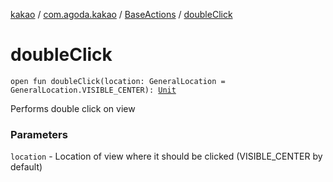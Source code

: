 [kakao](../../index.md) / [com.agoda.kakao](../index.md) / [BaseActions](index.md) / [doubleClick](.)

# doubleClick

`open fun doubleClick(location: GeneralLocation = GeneralLocation.VISIBLE_CENTER): `[`Unit`](https://kotlinlang.org/api/latest/jvm/stdlib/kotlin/-unit/index.html)

Performs double click on view

### Parameters

`location` - Location of view where it should be clicked (VISIBLE_CENTER by default)